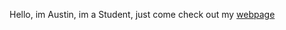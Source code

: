 Hello, im Austin, im a Student, just come check out my [webpage](https://nullaustin2k7.pythonanywhere.com/Home/index.html)


<!---
Null-Austin/Null-Austin is a ✨ special ✨ repository because its `README.md` (this file) appears on your GitHub profile.
You can click the Preview link to take a look at your changes.
--->
